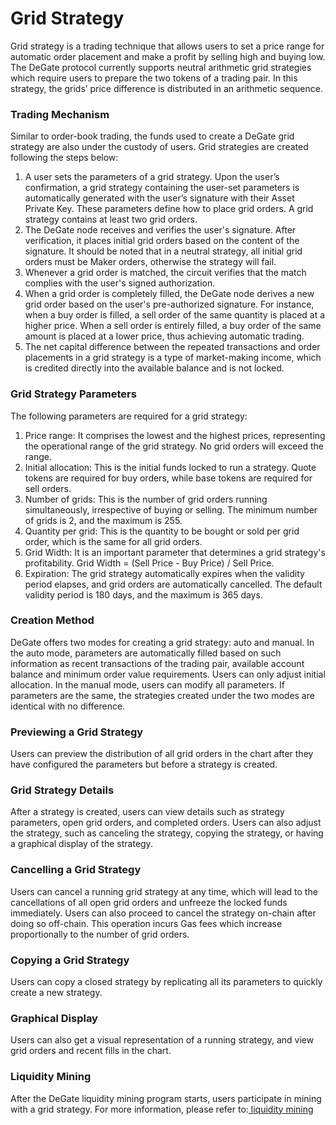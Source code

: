 # Grid Strategy

Grid strategy is a trading technique that allows users to set a price range for automatic order placement and make a profit by selling high and buying low. The DeGate protocol currently supports neutral arithmetic grid strategies which require users to prepare the two tokens of a trading pair. In this strategy, the grids’ price difference is distributed in an arithmetic sequence.

### Trading Mechanism

Similar to order-book trading, the funds used to create a DeGate grid strategy are also under the custody of users. Grid strategies are created following the steps below:&#x20;

1. A user sets the parameters of a grid strategy. Upon the user’s confirmation, a grid strategy containing the user-set parameters is automatically generated with the user’s signature with their Asset Private Key. These parameters define how to place grid orders. A grid strategy contains at least two grid orders.
2. The DeGate node receives and verifies the user's signature. After verification, it places initial grid orders based on the content of the signature. It should be noted that in a neutral strategy, all initial grid orders must be Maker orders, otherwise the strategy will fail.
3. Whenever a grid order is matched, the circuit verifies that the match complies with the user's signed authorization.
4. When a grid order is completely filled, the DeGate node derives a new grid order based on the user's pre-authorized signature. For instance, when a buy order is filled, a sell order of the same quantity is placed at a higher price. When a sell order is entirely filled, a buy order of the same amount is placed at a lower price, thus achieving automatic trading.
5. The net capital difference between the repeated transactions and order placements in a grid strategy is a type of market-making income, which is credited directly into the available balance and is not locked.

### Grid Strategy Parameters

The following parameters are required for a grid strategy:

1. Price range: It comprises the lowest and the highest prices, representing the operational range of the grid strategy. No grid orders will exceed the range.
2. Initial allocation: This is the initial funds locked to run a strategy. Quote tokens are required for buy orders, while base tokens are required for sell orders.
3. Number of grids: This is the number of grid orders running simultaneously, irrespective of buying or selling. The minimum number of grids is 2, and the maximum is 255.
4. Quantity per grid: This is the quantity to be bought or sold per grid order, which is the same for all grid orders.
5. Grid Width: It is an important parameter that determines a grid strategy's profitability. Grid Width = (Sell Price - Buy Price) / Sell Price.
6. Expiration: The grid strategy automatically expires when the validity period elapses, and grid orders are automatically cancelled. The default validity period is 180 days, and the maximum is 365 days.

### Creation Method

DeGate offers two modes for creating a grid strategy: auto and manual. In the auto mode, parameters are automatically filled based on such information as recent transactions of the trading pair, available account balance and minimum order value requirements. Users can only adjust initial allocation. In the manual mode, users can modify all parameters. If parameters are the same, the strategies created under the two modes are identical with no difference.

### Previewing a Grid Strategy

Users can preview the distribution of all grid orders in the chart after they have configured the parameters but before a strategy is created.

### Grid Strategy Details

After a strategy is created, users can view details such as strategy parameters, open grid orders, and completed orders. Users can also adjust the strategy, such as canceling the strategy, copying the strategy, or having a graphical display of the strategy.

### Cancelling a Grid Strategy&#x20;

Users can cancel a running grid strategy at any time, which will lead to the cancellations of all open grid orders and unfreeze the locked funds immediately. Users can also proceed to cancel the strategy on-chain after doing so off-chain. This operation incurs Gas fees which increase proportionally to the number of grid orders.

### Copying a Grid Strategy

Users can copy a closed strategy by replicating all its parameters to quickly create a new strategy.

### Graphical Display

Users can also get a visual representation of a running strategy, and view grid orders and recent fills in the chart.

### Liquidity Mining

After the DeGate liquidity mining program starts, users participate in mining with a grid strategy. For more information, please refer to:[ liquidity mining](grid-strategy.md#liquidity-mining)
